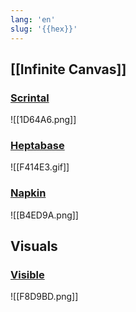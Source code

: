```yaml
---
lang: 'en'
slug: '{{hex}}'
---
```


## [[Infinite Canvas]]

### [Scrintal](https://www.scrintal.com/)

![[1D64A6.png]]

### [Heptabase](https://heptabase.com/)

![[F414E3.gif]]

### [Napkin](https://www.napkin.one/)

![[B4ED9A.png]]

## Visuals

### [Visible](https://visible.page/)

![[F8D9BD.png]]
